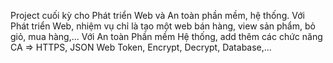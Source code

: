 Project cuối kỳ cho Phát triển Web và An toàn phần mềm, hệ thống.
Với Phát triển Web, nhiệm vụ chỉ là tạo một web bán hàng, view sản phẩm, bỏ giỏ, mua hàng,...
Với An toàn Phần mềm Hệ thống, add thêm các chức năng CA => HTTPS, JSON Web Token, Encrypt, Decrypt, Database,...
